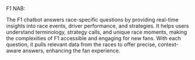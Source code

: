 F1 NAB: 

The F1 chatbot answers race-specific questions by providing real-time insights into race events, driver performance, and strategies. 
It helps users understand terminology, strategy calls, and unique race moments, making the complexities of F1 accessible and engaging for new fans. 
With each question, it pulls relevant data from the races to offer precise, context-aware answers, enhancing the fan experience.
